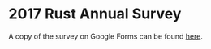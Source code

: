 # 2017 Rust Annual Survey

A copy of the survey on Google Forms can be found [here](https://forms.gle/PzsCbdZDQadnhgBLA).